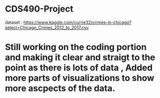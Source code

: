 # CDS490-Project

dataset :  https://www.kaggle.com/currie32/crimes-in-chicago?select=Chicago_Crimes_2012_to_2017.csv

# Still working on the coding portion and making it clear and straigt to the point as there is lots of data , Added more parts of visualizations to show more ascpects of the data.
